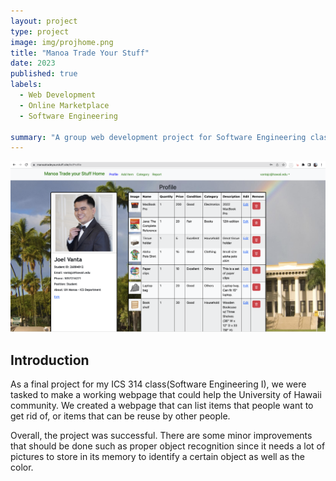 ```yaml
---
layout: project
type: project
image: img/projhome.png
title: "Manoa Trade Your Stuff"
date: 2023
published: true
labels:
  - Web Development
  - Online Marketplace
  - Software Engineering
  
summary: "A group web development project for Software Engineering class"
---
```


<div class="text-center p-4">
  <img width="1000px" src="../img/projprofile.png">
</div>

## Introduction
As a final project for my ICS 314 class(Software Engineering I), we were tasked to make a working webpage that could help the University of Hawaii community. We created a webpage that can list items that people want to get rid of, or items that can be reuse by other people.


Overall, the project was successful. There are some minor improvements that should be done such as proper object recognition since it needs a lot of pictures to store in its memory to identify a certain object as well as the color.


